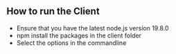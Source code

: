 ## How to run the Client
- Ensure that you have the latest node.js version 19.8.0 
- npm install the packages in the client folder
- Select the options in the commandline
